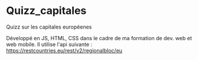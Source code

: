 # Quizz_capitales
Quizz sur les capitales européenes

Développé en JS, HTML, CSS dans le cadre de ma formation de dev. web et web mobile.
Il utilise l'api suivante : https://restcountries.eu/rest/v2/regionalbloc/eu
